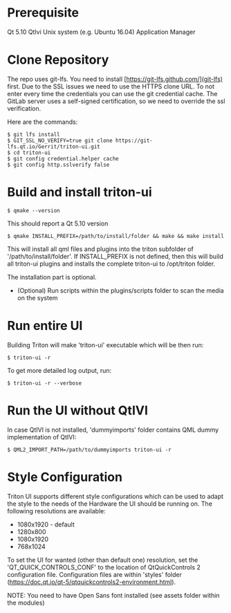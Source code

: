 # Prerequisite

Qt 5.10
QtIvi
Unix system (e.g. Ubuntu 16.04)
Application Manager

# Clone Repository

The repo uses git-lfs. You need to install [https://git-lfs.github.com/](git-lfs) first. Due to the SSL issues we need to use the HTTPS clone URL. To not enter every time the credentials you can use the git credential cache. The GitLab server uses a self-signed certification, so we need to override the ssl verification.

Here are the commands:

    $ git lfs install
    $ GIT_SSL_NO_VERIFY=true git clone https://git-lfs.qt.io/Gerrit/triton-ui.git
    $ cd triton-ui
    $ git config credential.helper cache
    $ git config http.sslverify false

# Build and install triton-ui

    $ qmake --version

This should report a Qt 5.10 version

    $ qmake INSTALL_PREFIX=/path/to/install/folder && make && make install

This will install all qml files and plugins into the triton subfolder of '/path/to/install/folder'. If INSTALL_PREFIX is not defined, then this will build all triton-ui plugins and installs the complete triton-ui to /opt/triton folder.

The installation part is optional.

* (Optional) Run scripts within the plugins/scripts folder to scan the media on the system

# Run entire UI

Building Triton will make 'triton-ui' executable which will be then run:

    $ triton-ui -r

To get more detailed log output, run:

    $ triton-ui -r --verbose


# Run the UI without QtIVI

In case QtIVI is not installed, 'dummyimports' folder contains QML dummy implementation of QtIVI:

    $ QML2_IMPORT_PATH=/path/to/dummyimports triton-ui -r


# Style Configuration

Triton UI supports different style configurations which can be used to adapt the style to the needs of the Hardware the UI should be running on.
The following resolutions are available:

* 1080x1920 - default
* 1280x800
* 1080x1920
* 768x1024

To set the UI for wanted (other than default one) resolution, set the 'QT_QUICK_CONTROLS_CONF' to the location of QtQuickControls 2 configuration file. Configuration files are within 'styles' folder (https://doc.qt.io/qt-5/qtquickcontrols2-environment.html).

NOTE: You need to have Open Sans font installed (see assets folder within the modules)
